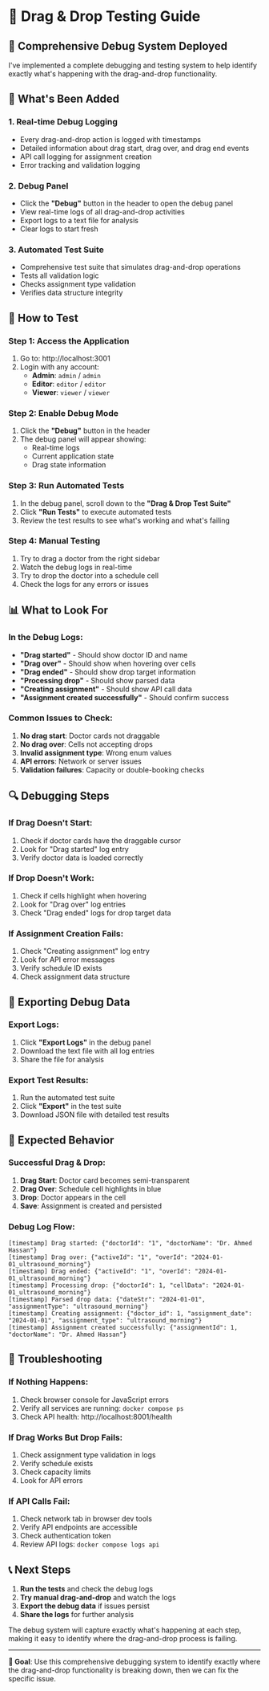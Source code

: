 # 🧪 Drag & Drop Testing Guide

## 🎯 **Comprehensive Debug System Deployed**

I've implemented a complete debugging and testing system to help identify exactly what's happening with the drag-and-drop functionality.

## 🔧 **What's Been Added**

### 1. **Real-time Debug Logging**
- Every drag-and-drop action is logged with timestamps
- Detailed information about drag start, drag over, and drag end events
- API call logging for assignment creation
- Error tracking and validation logging

### 2. **Debug Panel**
- Click the **"Debug"** button in the header to open the debug panel
- View real-time logs of all drag-and-drop activities
- Export logs to a text file for analysis
- Clear logs to start fresh

### 3. **Automated Test Suite**
- Comprehensive test suite that simulates drag-and-drop operations
- Tests all validation logic
- Checks assignment type validation
- Verifies data structure integrity

## 🚀 **How to Test**

### **Step 1: Access the Application**
1. Go to: http://localhost:3001
2. Login with any account:
   - **Admin**: `admin` / `admin`
   - **Editor**: `editor` / `editor` 
   - **Viewer**: `viewer` / `viewer`

### **Step 2: Enable Debug Mode**
1. Click the **"Debug"** button in the header
2. The debug panel will appear showing:
   - Real-time logs
   - Current application state
   - Drag state information

### **Step 3: Run Automated Tests**
1. In the debug panel, scroll down to the **"Drag & Drop Test Suite"**
2. Click **"Run Tests"** to execute automated tests
3. Review the test results to see what's working and what's failing

### **Step 4: Manual Testing**
1. Try to drag a doctor from the right sidebar
2. Watch the debug logs in real-time
3. Try to drop the doctor into a schedule cell
4. Check the logs for any errors or issues

## 📊 **What to Look For**

### **In the Debug Logs:**
- **"Drag started"** - Should show doctor ID and name
- **"Drag over"** - Should show when hovering over cells
- **"Drag ended"** - Should show drop target information
- **"Processing drop"** - Should show parsed data
- **"Creating assignment"** - Should show API call data
- **"Assignment created successfully"** - Should confirm success

### **Common Issues to Check:**
1. **No drag start**: Doctor cards not draggable
2. **No drag over**: Cells not accepting drops
3. **Invalid assignment type**: Wrong enum values
4. **API errors**: Network or server issues
5. **Validation failures**: Capacity or double-booking checks

## 🔍 **Debugging Steps**

### **If Drag Doesn't Start:**
1. Check if doctor cards have the draggable cursor
2. Look for "Drag started" log entry
3. Verify doctor data is loaded correctly

### **If Drop Doesn't Work:**
1. Check if cells highlight when hovering
2. Look for "Drag over" log entries
3. Check "Drag ended" logs for drop target data

### **If Assignment Creation Fails:**
1. Check "Creating assignment" log entry
2. Look for API error messages
3. Verify schedule ID exists
4. Check assignment data structure

## 📁 **Exporting Debug Data**

### **Export Logs:**
1. Click **"Export Logs"** in the debug panel
2. Download the text file with all log entries
3. Share the file for analysis

### **Export Test Results:**
1. Run the automated test suite
2. Click **"Export"** in the test suite
3. Download JSON file with detailed test results

## 🎯 **Expected Behavior**

### **Successful Drag & Drop:**
1. **Drag Start**: Doctor card becomes semi-transparent
2. **Drag Over**: Schedule cell highlights in blue
3. **Drop**: Doctor appears in the cell
4. **Save**: Assignment is created and persisted

### **Debug Log Flow:**
```
[timestamp] Drag started: {"doctorId": "1", "doctorName": "Dr. Ahmed Hassan"}
[timestamp] Drag over: {"activeId": "1", "overId": "2024-01-01_ultrasound_morning"}
[timestamp] Drag ended: {"activeId": "1", "overId": "2024-01-01_ultrasound_morning"}
[timestamp] Processing drop: {"doctorId": 1, "cellData": "2024-01-01_ultrasound_morning"}
[timestamp] Parsed drop data: {"dateStr": "2024-01-01", "assignmentType": "ultrasound_morning"}
[timestamp] Creating assignment: {"doctor_id": 1, "assignment_date": "2024-01-01", "assignment_type": "ultrasound_morning"}
[timestamp] Assignment created successfully: {"assignmentId": 1, "doctorName": "Dr. Ahmed Hassan"}
```

## 🚨 **Troubleshooting**

### **If Nothing Happens:**
1. Check browser console for JavaScript errors
2. Verify all services are running: `docker compose ps`
3. Check API health: http://localhost:8001/health

### **If Drag Works But Drop Fails:**
1. Check assignment type validation in logs
2. Verify schedule exists
3. Check capacity limits
4. Look for API errors

### **If API Calls Fail:**
1. Check network tab in browser dev tools
2. Verify API endpoints are accessible
3. Check authentication token
4. Review API logs: `docker compose logs api`

## 📞 **Next Steps**

1. **Run the tests** and check the debug logs
2. **Try manual drag-and-drop** and watch the logs
3. **Export the debug data** if issues persist
4. **Share the logs** for further analysis

The debug system will capture exactly what's happening at each step, making it easy to identify where the drag-and-drop process is failing.

---

**🎯 Goal**: Use this comprehensive debugging system to identify exactly where the drag-and-drop functionality is breaking down, then we can fix the specific issue.
